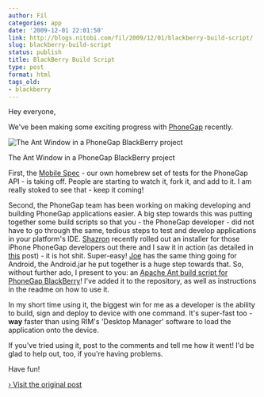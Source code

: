 ```yaml
---
author: Fil
categories: app
date: '2009-12-01 22:01:50'
link: http://blogs.nitobi.com/fil/2009/12/01/blackberry-build-script/
slug: blackberry-build-script
status: publish
title: BlackBerry Build Script
type: post
format: html
tags_old:
- blackberry
---
```


Hey everyone,

We've been making some exciting progress with [PhoneGap](http://www.phonegap.com) recently.

![The Ant Window in a PhoneGap BlackBerry project](http://www.nitobi.com/fil/bb/ec_ant.jpg)

The Ant Window in a PhoneGap BlackBerry project

First, the [Mobile Spec](http://github.com/filmaj/mobile-spec) - our own homebrew set of tests for the PhoneGap API - is taking off. People are starting to watch it, fork it, and add to it. I am really stoked to see that - keep it coming!

Second, the PhoneGap team has been working on making developing and building PhoneGap applications easier. A big step towards this was putting together some build scripts so that you - the PhoneGap developer - did not have to go through the same, tedious steps to test and develop applications in your platform's IDE. [Shazron](http://blogs.nitobi.com/shazron) recently rolled out an installer for those iPhone PhoneGap developers out there and I saw it in action (as detailed in [this](http://blogs.nitobi.com/shazron/2009/11/24/phonegap-mobile-spec-tests-on-iphone/) post) - it is hot shit. Super-easy! [Joe](http://blogs.nitobi.com/joe) has the same thing going for Android, the Android.jar he put together is a huge step towards that. So, without further ado, I present to you: an [Apache Ant build script for PhoneGap BlackBerry](http://github.com/filmaj/phonegap/commit/1868917a2c0e4bcaa75a8c24faf0ffb5ca8ffa11)! I've added it to the repository, as well as instructions in the readme on how to use it.

In my short time using it, the biggest win for me as a developer is the ability to build, sign and deploy to device with one command. It's super-fast too - **way** faster than using RIM's 'Desktop Manager' software to load the application onto the device.

If you've tried using it, post to the comments and tell me how it went! I'd be glad to help out, too, if you're having problems.

Have fun!

[› Visit the original post](http://blogs.nitobi.com/fil/2009/12/01/blackberry-build-script/)
